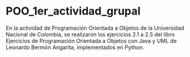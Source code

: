 # POO_1er_actividad_grupal
En la actividad de Programación Orientada a Objetos de la Universidad Nacional de Colombia, se realizaron los ejercicios 2.1 a 2.5 del libro Ejercicios de Programación Orientada a Objetos con Java y UML de Leonardo Bermón Angarita, implementados en Python.
